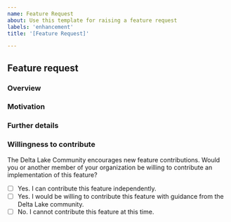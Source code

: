 ```yaml
---
name: Feature Request
about: Use this template for raising a feature request
labels: 'enhancement'
title: '[Feature Request]'

---
```


## Feature request

### Overview

<!-- Provide a high-level description of the feature request. -->

### Motivation

<!-- How will this feature be used? Why is it important? Which users will benefit from it? -->

### Further details

<!--
Use this section to include any additional information about the feature. If you have a proposal for how to implement this feature, please include it here. For implementation guidelines, please read our contributor guidelines: https://github.com/delta-io/delta/blob/master/CONTRIBUTING.md
If there are any specific requirements for this feature that are not immediately obvious please outline them here.
-->

### Willingness to contribute

The Delta Lake Community encourages new feature contributions. Would you or another member of your organization be willing to contribute an implementation of this feature?

- [ ] Yes. I can contribute this feature independently.
- [ ] Yes. I would be willing to contribute this feature with guidance from the Delta Lake community.
- [ ] No. I cannot contribute this feature at this time.